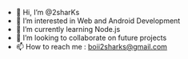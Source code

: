 - 👋 Hi, I’m @2sharKs
- 👀 I’m interested in Web and Android Development
- 🌱 I’m currently learning Node.js
- 💞️ I’m looking to collaborate on future projects
- 📫 How to reach me : boii2sharks@gmail.com

<!---
2sharKs/2sharKs is a ✨ special ✨ repository because its `README.md` (this file) appears on your GitHub profile.
You can click the Preview link to take a look at your changes.
--->
